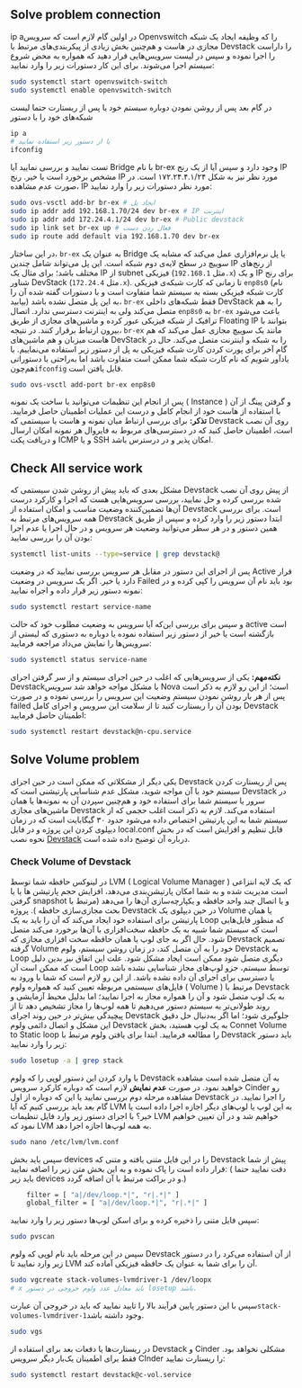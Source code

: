 ## Solve problem connection
ip aدر اولین گام لازم است که سرویس Openvswitch را که وظیفه ایجاد یک شبکه مجازی در هاست و هم‌چنین بخش زیادی از پیکربندی‌های مرتبط با Devstack را داراست را اجرا نموده و سپس در لیست سرویس‌هایی قرار دهید که همواره به محض شروع سیستم اجرا می‌شوند. برای این کار دستورات زیر را وارد نمایید:
```bash
sudo systemctl start openvswitch-switch
sudo systemctl enable openvswitch-switch
```
در گام بعد پس از روشن نمودن دوباره سیستم خود یا پس از ریستارت حتما لیست شبکه‌های خود را با دستور 
```bash
ip a 
# یا از دستور زیر استفاده نمایید
ifconfig
```
تست نمایید و بررسی نمایید آیا Bridge با نام br-ex وجود دارد و سپس آیا از یک رنج IP مشخص برخورد است یا خیر. رنج IP مورد نظر نیز به شکل ۱۷۲.۲۴.۴.۱/۲۴ است.
در صورت عدم مشاهده، IP مورد نظر دستورات زیر را وارد نمایید:
```bash
sudo ovs-vsctl add-br br-ex # ایجاد پل
sudo ip addr add 192.168.1.70/24 dev br-ex # IP اینترنت
sudo ip addr add 172.24.4.1/24 dev br-ex # Public devstack
sudo ip link set br-ex up # فعال ردن دست
sudo ip route add default via 192.168.1.70 dev br-ex
```
در این ساختار، `br-ex` به عنوان یک Bridge یا پل نرم‌افزاری عمل می‌کند که مشابه یک سوییچ در سطح لایه‌ی دوم شبکه است. این پل می‌تواند شامل چندین IP از رنج‌های مختلف باشد؛ برای مثال یک IP از subnet فیزیکی (مثل `192.168.1.x`) و یک IP برای رنج شناور DevStack (مثل `172.24.4.x`). تا زمانی که کارت شبکه‌ی فیزیکی `enp8s0` (نام کارت شبکه فیزیکی بسته به سیستم شما متفاوت است و با دستورات گفته شده آن را بیابید) به این پل متصل نشده باشد، `br-ex` فقط شبکه‌های داخلی DevStack را به هم متصل می‌کند ولی به اینترنت دسترسی ندارد. اتصال `enp8s0` به `br-ex` باعث می‌شود ترافیک از شبکه فیزیکی عبور کرده و ماشین‌های مجازی از طریق Floating IP بتوانند با بیرون ارتباط برقرار کنند. در نتیجه، `br-ex` مانند یک سوییچ مجازی عمل می‌کند که هم هاست میزبان و هم ماشین‌های DevStack را به شبکه و اینترنت متصل می‌کند.
حال در گام آخر برای پورت کردن کارت شبکه فیزیکی به پل از دستور زیر استفاده می‌نماییم. با یاد‌آور شویم که نام کارت شبکه شما ممکن است متفاوت باشد اما به‌راحتی با دستوراتی هم‌چون`ifconfig` قابل یافتن است.
```bash
sudo ovs-vsctl add-port br-ex enp8s0
```
پس از انجام این تنظیمات می‌توانید با ساخت یک نمونه ( Instance ) و گرفتن پینگ از آن با استفاده از هاست خود از انجام کامل و درست این عملیات اطمینان حاصل فرمایید.
**تذکر:** برای بررسی ارتباط میان نمونه و هاست یا سیستمی که Devstack روی آن نصب است، اطمینان حاصل کنید که در دسترسی‌های مربوط به فایروال هر نمونه امکان ارسال و دریافت پکت ICMP و یا SSH امکان پذیر و در درسترس باشد.
## Check All service work
مشکل بعدی که باید پیش از روشن شدن سیستمی که Devstack از پیش روی آن نصب شده بررسی کرده و حل نمایید، بررسی سرویس‌هایی هست که اجرا و کارکرد درست آن‌ها تضمین‌کننده وضعیت مناسب و امکان استفاده از Devstack است. برای بررسی همه سرویس‌های مرتبط به Devstack ابتدا دستور زیر را وارد کرده و سپس از طریق همین دستور و در هر سطر می‌توانید وضعیت هر سرویس و در حال اجرا یا عدم اجرا بودن آن را بررسی نمایید:
```bash
systemctl list-units --type=service | grep devstack@
```
پس از اجرای این دستور در مقابل هر سرویس بررسی نمایید که در وضعیت Active قرار دارد یا خیر. اگر یک سرویس در وضعیت Failed بود باید نام آن سرویس را کپی کرده و در نمونه دستور زیر قرار داده و اجراه نمایید:
```bash
sudo systemctl restart service-name
```
و سپس برای بررسی این‌که آیا سرویس به وضعیت مطلوب خود که حالت active است بازگشته است یا خیر از دستور زیر استفاده نموده یا دوباره به دستوری که لیستی از سرویس‌ها را نمایش می‌داد مراجعه فرمایید:
```bash
sudo systemctl status service-name
```
**نکته‌مهم:** یکی از سرویس‌هایی که اغلب در حین اجرای سیستم و از سر گرفتن اجرای Devstackبا مشکل مواجه خواهد شد سرویس Nova است؛ از این رو لازم به ذکر است پس از هر بار روشن نمودن سیستم وضعیت این سرویس را بررسی نموده و در صورت failed بودن آن را ریستارت کنید تا از سلامت این سرویس و اجرای کامل Devstack اطمینان حاصل فرمایید:
```bash
sudo systemctl restart devstack@n-cpu.service
```
## Solve Volume problem
یکی دیگر از مشکلاتی که ممکن است در حین اجرای Devstack پس از ریستارت کردن سیستم خود با آن مواجه شوید، مشکل عدم شناسایی پارتیشنی است که Devstack در سرور یا سیستم شما برای استفاده خود و  هم‌چنین سپردن آن به نمونه‌ها یا همان ماشین‌های مجازی Devstack استفاده می‌کند. لازم به ذکر است اغلب حجمی که از سیستم شما به این پارتیشن اختصاص داده می‌شود حدود ۳۰ گیگابایت است که در زمان دیپلوی کردن این پروژه و در فایل local.conf قابل تنظیم و افزایش است که در بخش نحوه نصب [Devstack](obsidian://open?vault=obsidian&file=Openstack%2F2%20-%20%20How%20to%20install%20Devstack) درباره آن توضیح داده شده است.
### Check Volume of Devstack
در لینوکس حافظه شما توسط LVM ( Logical Volume Manager ) که یک لایه انتزاعی است مدیریت شده و به شما امکان پارتیشن‌بندی می‌دهد، افزایش حجم پارتیشن ها یا یا گرفتن snapshot و یا اتصال چند واحد حافظه و یکپارچه‌سازی آن‌ها را می‌دهد (مرتبط با بحث مجازی‌سازی حافظه ). 
پروژه Devstack در حین دیپلوی یک Volume یا همان پارتیشن برای استفاده خود ایجاد می‌کند که آن را باید به یک Loop که منظور فایل‌هایی است که سیستم شما شبیه به یک حافظه سخت‌افزاری با آن‌ها برخورد می‌کند متصل شود. حال اگر به جای لوپ یا همان حافظه سخت افزاری مجازی که Devstack تصمیم گرفته Volume خود را به آن متصل کند، در زمان روشن سیستم، ولوم Devstack به Loop دیگری متصل شود ممکن است ایجاد مشکل شود. علت این اتفاق نیز بدین دلیل است که ممکن است آن Loop توسط سیستم، جزو لوپ‌های مجاز شناسایی نشده باشد یا دسترسی برای اجرای آن داده نشده باشد. از این رو لازم است که شما با ورود به فایل‌های سیستمی مربوطه تعیین کنید که همواره ولوم ( Volume ) مرتبط با Devstack به یک لوپ متصل شود و آن را همواره مجاز به اجرا نمایید؛ اما بدلیل محیط آزمایشی و روند طولانی‌تر به سیستم دستور می‌دهیم تا همه لوپ‌ها را مجاز تشخیص دهد تا از پیچیدگی بیش‌تر در حین روند اجرای Devstack جلوگیری شود؛ اما اگر به‌دنبال حل دقیق این مشکل و اتصال دائمی ولوم Devstack به یک لوپ هستید، بخش Connet Volume to Static loop را مطالعه فرمایید.
ابتدا برای یافتن ولوم مرتبط با Devstack باید دستور زیر را وارد نمایید:
```bash
sudo losetup -a | grep stack
```
با وارد کردن این دستور لوپی را که ولوم Devstack به آن متصل شده است مشاهده خواهید نمود. در صورت **عدم نمایش** لازم است که دوباره کارکرد سرویس Cinder رو مشاهده مرحله دوم بررسی نمایید یا این که دوباره از اول Devstack را اجرا نمایید.
در گام بعد باید بررسی کنیم که آیا LVM به این لوپ یا لوپ‌های دیگر اجازه اجرا داده است یا خیر؟
با اجرای دستور زیر وارد فایل تنظیمات LVM خواهیم شد و در آن تعیین خواهیم نمود که LVM به همه لوپ‌ها اجازه اجرا دهد.
```bash
sudo nano /etc/lvm/lvm.conf
```
سپس باید بخش devices را در این فایل متنی یافته و متنی که Devstack پیش از شما قرار داده است را پاک نموده و به این بخش متن زیر را اضافه نمایید: ( دقت نمایید حتما باید زیر devices و در براکت مرتبط با آن اضافه گردد.)
```bash
    filter = [ "a|/dev/loop.*|", "r|.*|" ]
    global_filter = [ "a|/dev/loop.*|", "r|.*|" ]
```
سپس فایل متنی را ذخیره کرده و برای اسکن لوپ‌ها دستور زیر را وارد نمایید:
```bash
sudo pvscan
```
سپس در این مرحله باید نام لوپی که ولوم Devstack از آن استفاده می‌کرد را در دستور زیر وارد نمایید تا LVM آن را برای شما به عنوان یک حافظه فیزیکی آماده کند. 
```bash
sudo vgcreate stack-volumes-lvmdriver-1 /dev/loopx
# x باید معادل عدد ولوم خروجی در دستور losetup باشد.
```
سپس با این دستور پایین فرآیند‌ بالا را تایید نمایید که باید در خروجی آن عبارت` stack-volumes-lvmdriver-1 `وجود داشته باشد.
```bash
sudo vgs
```
در ریستارت‌ها یا دفعات بعد برای استفاده از Devstack و Cinder مشکلی نخواهد بود. فقط برای اطمینان یک‌بار دیگر سرویس CInder را ریستارت نمایید:
```bash
sudo systemctl restart devstack@c-vol.service
```